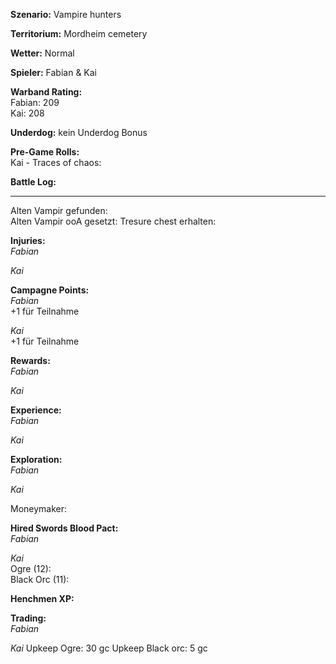 **Szenario:** Vampire hunters  

**Territorium:** Mordheim cemetery  

**Wetter:**  Normal  

**Spieler:** Fabian & Kai

**Warband Rating:**  
Fabian: 209  
Kai: 208  

**Underdog:** kein Underdog Bonus   

**Pre-Game Rolls:**  
Kai - Traces of chaos: 

**Battle Log:**  



---

Alten Vampir gefunden:  
Alten Vampir ooA gesetzt: 
Tresure chest erhalten:  

**Injuries:**  
*Fabian*  

*Kai*  

**Campagne Points:**  
*Fabian*  
+1 für Teilnahme  

*Kai*  
+1 für Teilnahme  

**Rewards:**  
*Fabian*   

*Kai*   

**Experience:**  
*Fabian*   

*Kai*   

**Exploration:**  
*Fabian* 

*Kai*  

Moneymaker:

**Hired Swords Blood Pact:**  
*Fabian*   

*Kai*  
Ogre (12):  
Black Orc (11):  

**Henchmen XP:**  

**Trading:**  
*Fabian*   

*Kai* 
Upkeep Ogre: 30 gc
Upkeep Black orc: 5 gc 

